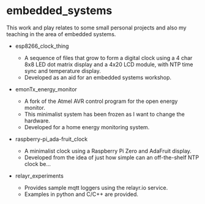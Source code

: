 # embedded_systems

This work and play relates to some small personal projects and also my teaching in the area of embedded systems.

* esp8266_clock_thing
  - A sequence of files that grow to form a digital clock using a 4 char 8x8 LED dot matrix display and a 4x20 LCD module, with NTP time sync and temperature display.
  - Developed as an aid for an embedded systems workshop.

* emonTx_energy_monitor
  - A fork of the Atmel AVR control program for the open energy monitor.
  - This minimalist system has been frozen as I want to change the hardware.
  - Developed for a home energy monitoring system.

* raspberry-pi_ada-fruit_clock
  - A minimalist clock using a Raspberry Pi Zero and AdaFruit display.
  - Developed from the idea of just how simple can an off-the-shelf NTP clock be...

* relayr_experiments
  - Provides sample mqtt loggers using the relayr.io service.
  - Examples in python and C/C++ are provided.
